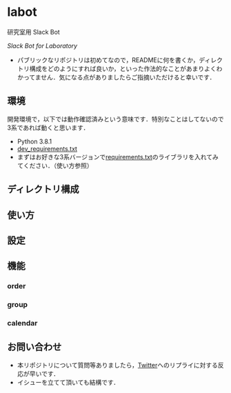 # labot
研究室用 Slack Bot

*Slack Bot for Laboratory*

- パブリックなリポジトリは初めてなので，READMEに何を書くか，ディレクトリ構成をどのようにすれば良いか，といった作法的なことがあまりよくわかってません．気になる点がありましたらご指摘いただけると幸いです．

## 環境
開発環境で，以下では動作確認済みという意味です．特別なことはしてないので3系であれば動くと思います．

- Python 3.8.1
- [dev_requirements.txt](./dev_requirements.txt)
- まずはお好きな3系バージョンで[requirements.txt](./requirements.txt)のライブラリを入れてみてください．（使い方参照）

## ディレクトリ構成


## 使い方


## 設定


## 機能

### order

### group

### calendar


## お問い合わせ
- 本リポジトリについて質問等ありましたら，[Twitter](https://twitter.com/nyu923)へのリプライに対する反応が早いです．
- イシューを立てて頂いても結構です．
